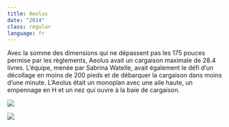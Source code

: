 ```yaml
---
title: Aeolus
date: "2014"
class: regular
language: fr
---
```

Avec la somme des dimensions qui ne dépassent pas les 175 pouces permise par les règlements, Aeolus avait un cargaison maximale de 28.4 livres. L’équipe, menée par Sabrina Watelle, avait également le défi d’un décollage en moins de 200 pieds et de débarquer la cargaison dans moins d’une minute. L’Aeolus était un monoplan avec une aile haute, un empennage en H et un nez qui ouvre à la baie de cargaison. 

![](https://res.cloudinary.com/decninixz/image/upload/v1595351791/2014aeolus2_j5ha6j.png)

![](https://res.cloudinary.com/decninixz/image/upload/v1595351788/2014aeolus1_tawodg.png)